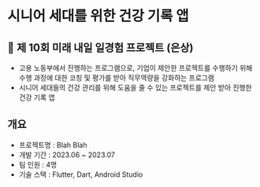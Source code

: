 # 시니어 세대를 위한 건강 기록 앱

## 🥈 제 10회 미래 내일 일경험 프로젝트 (은상)
- 고용 노동부에서 진행하는 프로그램으로, 기업이 제안한 프로젝트를 수행하기 위해 수행 과정에 대한 코칭 및 평가를 받아 직무역량을 강화하는 프로그램
- 시니어 세대들의 건강 관리를 위해 도움을 줄 수 있는 프로젝트를 제안 받아 진행한 건강 기록 앱

## 개요
- 프로젝트명 : Blah Blah
- 개발 기간 : 2023.06 ~ 2023.07
- 팀 인원 : 4명
- 기술 스택 : Flutter, Dart, Android Studio
  
